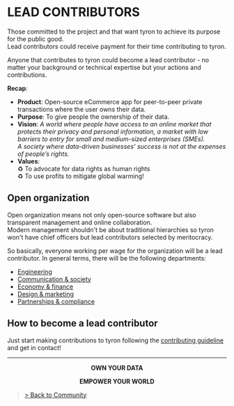 # LEAD CONTRIBUTORS
Those committed to the project and that want tyron to achieve its purpose for the public good.  
Lead contributors could receive payment for their time contributing to tyron.

Anyone that contributes to tyron could become a lead contributor - no matter your background or technical expertise but your actions and contributions. 

**Recap**:
- **Product**: Open-source eCommerce app for peer-to-peer private transactions where the user owns their data.  
- **Purpose**: To give people the ownership of their data.
- **Vision**: *A world where people have access to an online market that protects their privacy and personal information, a market with low barriers to entry for small and medium-sized enterprises (SMEs).  
A society where data-driven businesses’ success is not at the expenses of people’s rights.*
- **Values**:  
:recycle: To advocate for data rights as human rights  
:recycle: To use profits to mitigate global warming!

## Open organization
Open organization means not only open-source software but also transparent management and online collaboration.  
Modern management shouldn't be about traditional hierarchies so tyron won't have chief officers but lead contributors selected by meritocracy.

So basically, everyone working per wage for the organization will be a lead contributor. In general terms, there will be the following departments:
- [Engineering](https://github.com/tyronNetwork/tyron/blob/master/community/contributors/engineering.md)
- [Communication & society](https://github.com/tyronNetwork/tyron/blob/master/community/contributors/communication&society.md)
- [Economy & finance](https://github.com/tyronNetwork/tyron/blob/master/community/contributors/economy&finance.md)
- [Design & marketing](https://github.com/tyronNetwork/tyron/blob/master/community/contributors/design&marketing.md)
- [Partnerships & compliance](https://github.com/tyronNetwork/tyron/blob/master/community/contributors/partnerships&compliance.md)

## How to become a lead contributor
Just start making contributions to tyron following the [contributing guideline](https://github.com/tyronNetwork/tyron/blob/master/CONTRIBUTING.md) and get in contact!

---

<div style="text-align:center">
 <p><b>OWN YOUR DATA</b></p>
 <p><b>EMPOWER YOUR WORLD</b></p>
</div>

> <a href="/community"> > Back to Community </a>
